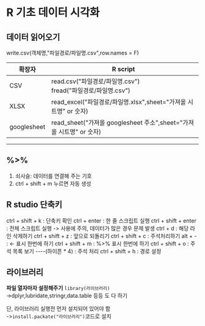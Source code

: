 # R 기초 데이터 시각화
## 데이터 읽어오기
write.csv(객체명,"파일경로/파일명.csv",row.names = F)

|확장자|R script|
|-----|----------|
|CSV|read.csv("파일경로/파일명.csv")</br>fread("파일경로/파일명.csv")|
|XLSX|read_excel("파일경로/파일명.xlsx",sheet="가져올 시트명" or 숫자)|
|googlesheet|read_sheet("가져올 googlesheet 주소",sheet="가져올 시트명" or 숫자)|
----------

## %>%
1. 쇠사슬: 데이터를 연결해 주는 기호
2. ctrl + shift + m 누르면 자동 생성

## R studio 단축키
ctrl + shift + k : 단축키 확인
ctrl + enter : 한 줄 스크립트 실행
ctrl + shift + enter : 전체 스크립트 실행 -> 사용에 주의, 데이터가 많은 경우 문제 발생
ctrl + d : 해당 라인 삭제하기
ctrl + shift + z : 앞으로 되돌리기
ctrl + shift + c : 주석처리하기
alt + - : <- 표시 한번에 하기
ctrl + shift + m : %>% 표시 한번에 하기
ctrl + shift + o : 주석 목록 보기
----(하이픈 * 4) : 주석 처리
ctrl + shift + h : 경로 설정

## 라이브러리
**파일 열자마자 설정해주기**
`library(라이브러리)`</br>
->dplyr,lubridate,stringr,data.table 등등 도 다 하기

단, 라이브러리 실행전 먼저 설치되어 있어야 함</br>
->`install.packate("라이브러리")`코드로 설치
